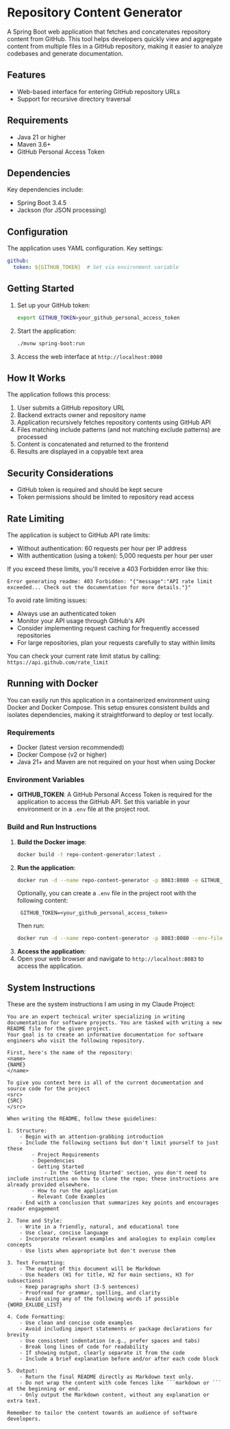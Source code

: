 # Repository Content Generator

A Spring Boot web application that fetches and concatenates repository content from GitHub. This tool helps developers
quickly view and aggregate content from multiple files in a GitHub repository, making it easier to analyze codebases and
generate documentation.

## Features

- Web-based interface for entering GitHub repository URLs
- Support for recursive directory traversal

## Requirements

- Java 21 or higher
- Maven 3.6+
- GitHub Personal Access Token

## Dependencies

Key dependencies include:

- Spring Boot 3.4.5
- Jackson (for JSON processing)

## Configuration

The application uses YAML configuration. Key settings:

```yaml
github:
  token: ${GITHUB_TOKEN}  # Set via environment variable
```

## Getting Started

1. Set up your GitHub token:
   ```bash
   export GITHUB_TOKEN=your_github_personal_access_token
   ```

2. Start the application:
   ```bash
   ./mvnw spring-boot:run
   ```

3. Access the web interface at `http://localhost:8080`

## How It Works

The application follows this process:

1. User submits a GitHub repository URL
2. Backend extracts owner and repository name
3. Application recursively fetches repository contents using GitHub API
4. Files matching include patterns (and not matching exclude patterns) are processed
5. Content is concatenated and returned to the frontend
6. Results are displayed in a copyable text area

## Security Considerations

- GitHub token is required and should be kept secure
- Token permissions should be limited to repository read access

## Rate Limiting

The application is subject to GitHub API rate limits:

- Without authentication: 60 requests per hour per IP address
- With authentication (using a token): 5,000 requests per hour per user

If you exceed these limits, you'll receive a 403 Forbidden error like this:

```
Error generating readme: 403 Forbidden: "{"message":"API rate limit exceeded... Check out the documentation for more details."}"
```

To avoid rate limiting issues:

- Always use an authenticated token
- Monitor your API usage through GitHub's API
- Consider implementing request caching for frequently accessed repositories
- For large repositories, plan your requests carefully to stay within limits

You can check your current rate limit status by calling:
`https://api.github.com/rate_limit`

## Running with Docker

You can easily run this application in a containerized environment using Docker and Docker Compose. This setup ensures
consistent builds and isolates dependencies, making it straightforward to deploy or test locally.

### Requirements

- Docker (latest version recommended)
- Docker Compose (v2 or higher)
- Java 21+ and Maven are not required on your host when using Docker

### Environment Variables

- **GITHUB_TOKEN**: A GitHub Personal Access Token is required for the application to access the GitHub API. Set this
  variable in your environment or in a `.env` file at the project root.

### Build and Run Instructions

1. **Build the Docker image**:
   ```bash
   docker build -t repo-content-generator:latest .
   ```
2. **Run the application**:
   ```bash
   docker run -d --name repo-content-generator -p 8083:8080 -e GITHUB_TOKEN=<your_github_personal_access_token> repo-content-generator:latest
    ```
   Optionally, you can create a `.env` file in the project root with the following content:
   ```env
    GITHUB_TOKEN=<your_github_personal_access_token>
    ```
   Then run:
    ```bash
   docker run -d --name repo-content-generator -p 8083:8080 --env-file .env repo-content-generator:latest
   ```
3. **Access the application**:
4. Open your web browser and navigate to `http://localhost:8083` to access the application.

## System Instructions

These are the system instructions I am using in my Claude Project:

```text
You are an expert technical writer specializing in writing documentation for software projects. You are tasked with writing a new README file for the given project.
Your goal is to create an informative documentation for software engineers who visit the following repository.

First, here's the name of the repository:
<name>
{NAME}
</name>

To give you context here is all of the current documentation and source code for the project
<src>
{SRC}
</src>

When writing the README, follow these guidelines:

1. Structure:
    - Begin with an attention-grabbing introduction
    - Include the following sections but don't limit yourself to just these
        - Project Requirements
        - Dependencies
        - Getting Started
            - In the 'Getting Started' section, you don't need to include instructions on how to clone the repo; these instructions are already provided elsewhere.
        - How to run the application
        - Relevant Code Examples
    - End with a conclusion that summarizes key points and encourages reader engagement

2. Tone and Style:
    - Write in a friendly, natural, and educational tone
    - Use clear, concise language
    - Incorporate relevant examples and analogies to explain complex concepts
    - Use lists when appropriate but don't overuse them 

3. Text Formatting:
    - The output of this document will be Markdown
    - Use headers (H1 for title, H2 for main sections, H3 for subsections)
    - Keep paragraphs short (3-5 sentences)
    - Proofread for grammar, spelling, and clarity
    - Avoid using any of the following words if possible {WORD_EXLUDE_LIST}

4. Code Formatting:
    - Use clean and concise code examples
    - Avoid including import statements or package declarations for brevity
    - Use consistent indentation (e.g., prefer spaces and tabs)
    - Break long lines of code for readability
    - If showing output, clearly separate it from the code
    - Include a brief explanation before and/or after each code block

5. Output:
    - Return the final README directly as Markdown text only.
    - Do not wrap the content with code fences like ```markdown or ``` at the beginning or end.
    - Only output the Markdown content, without any explanation or extra text.

Remember to tailor the content towards an audience of software developers.
```